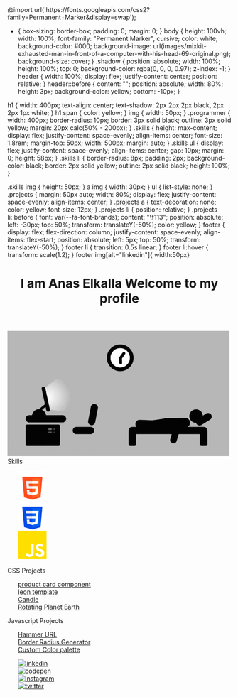 <link rel="stylesheet" href="https://kit.fontawesome.com/b62766c4e7.css" crossorigin="anonymous">
@import url('https://fonts.googleapis.com/css2?family=Permanent+Marker&display=swap');

* {
  box-sizing: border-box;
  padding: 0;
  margin: 0;
}
body {
  height: 100vh;
  width: 100%;
  font-family: "Permanent Marker", cursive;
  color: white;
  background-color: #000;
  background-image: url(images/mixkit-exhausted-man-in-front-of-a-computer-with-his-head-69-original.png);
  background-size: cover;
}
.shadow {
  position: absolute;
  width: 100%;
  height: 100%;
  top: 0;
  background-color: rgba(0, 0, 0, 0.97);
  z-index: -1;
}
header {
  width: 100%;
  display: flex;
  justify-content: center;
  position: relative;
}
header::before {
  content: "";
  position: absolute;
  width: 80%;
  height: 3px;
  background-color: yellow;
  bottom: -10px;
}

h1 {
  width: 400px;
  text-align: center;
  text-shadow: 2px 2px 2px black, 2px 2px 1px white;
}
h1 span {
  color: yellow;
}
img {
  width: 50px;
}
.programmer {
  width: 400px;
  border-radius: 10px;
  border: 3px solid black;
  outline: 3px solid yellow;
  margin: 20px calc(50% - 200px);
}
.skills {
  height: max-content;
  display: flex;
  justify-content: space-evenly;
  align-items: center;
  font-size: 1.8rem;
  margin-top: 50px;
  width: 500px;
  margin: auto;
}
.skills ul {
  display: flex;
  justify-content: space-evenly;
  align-items: center;
  gap: 10px;
  margin: 0;
  height: 58px;
}
.skills li {
  border-radius: 8px;
  padding: 2px;
  background-color: black;
  border: 2px solid yellow;
  outline: 2px solid black;
  height: 100%;
}

.skills img {
  height: 50px;
}
a img {
  width: 30px;
}
ul {
  list-style: none;
}
.projects {
  margin: 50px auto;
  width: 80%;
  display: flex;
  justify-content: space-evenly;
  align-items: center;
}
.projects a {
  text-decoration: none;
  color: yellow;
  font-size: 12px;
}
.projects li {
  position: relative;
}
.projects li::before {
  font: var(--fa-font-brands);
  content: "\f113";
  position: absolute;
  left: -30px;
  top: 50%;
  transform: translateY(-50%);
  color: yellow;
}
footer {
  display: flex;
  flex-direction: column;
  justify-content: space-evenly;
  align-items: flex-start;
  position: absolute;
  left: 5px;
  top: 50%;
  transform: translateY(-50%);
}
footer li {
  transition: 0.5s linear;
}
footer li:hover {
  transform: scale(1.2);
}
footer img[alt="linkedin"]{
  width:50px}
<body>
<div class="shadow"></div>
    <header>
      <h1>I am <span>Anas Elkalla</span> Welcome to my profile</h1>
    </header>
    <main>
      <img
        class="programmer"
        src="images/giphy.gif"
        alt="programmer"
      />
    </main>
    <div class="skills">
      <span>Skills</span>
      <ul style="list-style:none">
        <li>
          <img
            src="images/html-5.png"
            alt="html"
          />
        </li>
        <li>
          <img
            src="images/css-3.png"
            alt="css"
          />
        </li>
        <li>
          <img
            src="images/js.png"
            alt="javascript"
          />
        </li>
      </ul>
    </div>
    <div class="projects">
      <div class="css">
        <span>CSS Projects</span>
        <ul style="list-style:none">
          <li>
            <a
              href="https://github.com/AnasElkalla/product-preview-card-component-main"
            >
              product card component</a
            >
          </li>
          <li>
            <a href="https://github.com/AnasElkalla/leon-template"
              >leon template</a
            >
          </li>
          <li>
            <a href="https://github.com/AnasElkalla/candle">Candle</a>
          </li>
          <li>
            <a href="https://github.com/AnasElkalla/rotatingEarthPlanet"
              >Rotating Planet Earth</a
            >
          </li>
        </ul>
      </div>
      <div class="js">
        <span>Javascript Projects</span>
        <ul style="list-style:none">
          <li>
            <a href="https://github.com/AnasElkalla/hammerURL">Hammer URL</a>
          </li>
          <li>
            <a href="https://github.com/AnasElkalla/border-radius-generator"
              >Border Radius Generator</a
            >
          </li>
          <li>
            <a href="https://github.com/AnasElkalla/Custom-Color-palette"
              >Custom Color palette
            </a>
          </li>
        </ul>
      </div>
    </div>
    <footer>
      <ul style="list-style:none">
        <li>
          <a href="https://www.linkedin.com/in/anas-elkalla-8b0432111/"
            ><img
              src="https://cdn-icons-png.flaticon.com/512/3536/3536505.png"
              alt="linkedin"
                  style="width:50px"
          /></a>
        </li>
        <li>
          <a href="https://codepen.io/anaselkalla"
            ><img
              src="https://cdn-icons-png.flaticon.com/512/1377/1377243.png"
              alt="codepen" style="width:50px"
          /></a>
        </li>
        <li>
          <a href="https://www.instagram.com/anas_elkalla/"
            ><img
              src="https://cdn-icons-png.flaticon.com/512/2111/2111463.png"
              alt="instagram"  style="width:50px"
          /></a>
        </li>
        <li>
          <a href="https://twitter.com/anaselkala"
            ><img
              src="https://cdn-icons-png.flaticon.com/512/3256/3256013.png"
              alt="twitter"  style="width:50px"
          /></a>
        </li>
      </ul>
    </footer>
</body>
